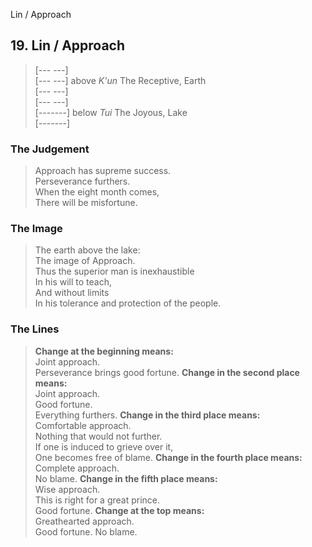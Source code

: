 Lin / Approach
## 19. Lin / Approach
> [--- ---]   
> [--- ---] above _K'un_ The Receptive, Earth  
> [--- ---]   
> [--- ---]   
> [-------] below _Tui_ The Joyous, Lake  
> [-------]
### The Judgement
> Approach has supreme success.  
 Perseverance furthers.  
 When the eight month comes,  
 There will be misfortune.
### The Image
> The earth above the lake:  
 The image of Approach.  
 Thus the superior man is inexhaustible  
 In his will to teach,  
 And without limits  
 In his tolerance and protection of the people.
### The Lines

 > **Change at the beginning means:**  
 Joint approach.  
 Perseverance brings good fortune.
 > **Change in the second place means:**  
 Joint approach.  
 Good fortune.  
 Everything furthers.
 > **Change in the third place means:**  
 Comfortable approach.  
 Nothing that would not further.  
 If one is induced to grieve over it,  
 One becomes free of blame.
 > **Change in the fourth place means:**  
 Complete approach.  
 No blame.
 > **Change in the fifth place means:**  
 Wise approach.  
 This is right for a great prince.  
 Good fortune.
 > **Change at the top means:**  
 Greathearted approach.  
 Good fortune. No blame.



